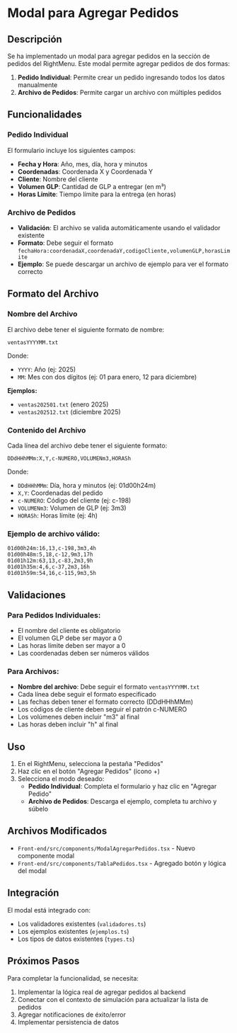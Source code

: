 # Modal para Agregar Pedidos

## Descripción

Se ha implementado un modal para agregar pedidos en la sección de pedidos del RightMenu. Este modal permite agregar pedidos de dos formas:

1. **Pedido Individual**: Permite crear un pedido ingresando todos los datos manualmente
2. **Archivo de Pedidos**: Permite cargar un archivo con múltiples pedidos

## Funcionalidades

### Pedido Individual

El formulario incluye los siguientes campos:

- **Fecha y Hora**: Año, mes, día, hora y minutos
- **Coordenadas**: Coordenada X y Coordenada Y
- **Cliente**: Nombre del cliente
- **Volumen GLP**: Cantidad de GLP a entregar (en m³)
- **Horas Límite**: Tiempo límite para la entrega (en horas)

### Archivo de Pedidos

- **Validación**: El archivo se valida automáticamente usando el validador existente
- **Formato**: Debe seguir el formato `fechaHora:coordenadaX,coordenadaY,codigoCliente,volumenGLP,horasLimite`
- **Ejemplo**: Se puede descargar un archivo de ejemplo para ver el formato correcto

## Formato del Archivo

### Nombre del Archivo
El archivo debe tener el siguiente formato de nombre:
```
ventasYYYYMM.txt
```

Donde:
- `YYYY`: Año (ej: 2025)
- `MM`: Mes con dos dígitos (ej: 01 para enero, 12 para diciembre)

**Ejemplos:**
- `ventas202501.txt` (enero 2025)
- `ventas202512.txt` (diciembre 2025)

### Contenido del Archivo
Cada línea del archivo debe tener el siguiente formato:

```
DDdHHhMMm:X,Y,c-NUMERO,VOLUMENm3,HORASh
```

Donde:
- `DDdHHhMMm`: Día, hora y minutos (ej: 01d00h24m)
- `X,Y`: Coordenadas del pedido
- `c-NUMERO`: Código del cliente (ej: c-198)
- `VOLUMENm3`: Volumen de GLP (ej: 3m3)
- `HORASh`: Horas límite (ej: 4h)

### Ejemplo de archivo válido:

```
01d00h24m:16,13,c-198,3m3,4h
01d00h48m:5,18,c-12,9m3,17h
01d01h12m:63,13,c-83,2m3,9h
01d01h35m:4,6,c-37,2m3,16h
01d01h59m:54,16,c-115,9m3,5h
```

## Validaciones

### Para Pedidos Individuales:
- El nombre del cliente es obligatorio
- El volumen GLP debe ser mayor a 0
- Las horas límite deben ser mayor a 0
- Las coordenadas deben ser números válidos

### Para Archivos:
- **Nombre del archivo**: Debe seguir el formato `ventasYYYYMM.txt`
- Cada línea debe seguir el formato especificado
- Las fechas deben tener el formato correcto (DDdHHhMMm)
- Los códigos de cliente deben seguir el patrón c-NUMERO
- Los volúmenes deben incluir "m3" al final
- Las horas deben incluir "h" al final

## Uso

1. En el RightMenu, selecciona la pestaña "Pedidos"
2. Haz clic en el botón "Agregar Pedidos" (ícono +)
3. Selecciona el modo deseado:
   - **Pedido Individual**: Completa el formulario y haz clic en "Agregar Pedido"
   - **Archivo de Pedidos**: Descarga el ejemplo, completa tu archivo y súbelo

## Archivos Modificados

- `Front-end/src/components/ModalAgregarPedidos.tsx` - Nuevo componente modal
- `Front-end/src/components/TablaPedidos.tsx` - Agregado botón y lógica del modal

## Integración

El modal está integrado con:
- Los validadores existentes (`validadores.ts`)
- Los ejemplos existentes (`ejemplos.ts`)
- Los tipos de datos existentes (`types.ts`)

## Próximos Pasos

Para completar la funcionalidad, se necesita:
1. Implementar la lógica real de agregar pedidos al backend
2. Conectar con el contexto de simulación para actualizar la lista de pedidos
3. Agregar notificaciones de éxito/error
4. Implementar persistencia de datos 